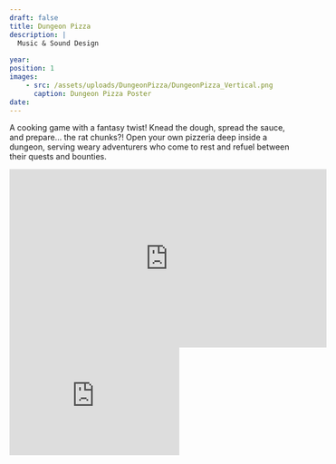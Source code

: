 ```yaml
---
draft: false
title: Dungeon Pizza
description: |
  Music & Sound Design
  
year:
position: 1
images:
    - src: /assets/uploads/DungeonPizza/DungeonPizza_Vertical.png
      caption: Dungeon Pizza Poster
date:
---
```

A cooking game with a fantasy twist! Knead the dough, spread the sauce, and prepare… the rat chunks?! Open your own pizzeria deep inside a dungeon, serving weary adventurers who come to rest and refuel between their quests and bounties.
<iframe width="560" height="315" src="https://www.youtube-nocookie.com/embed/0e6d9s1p2BE?si=1rfR-VIvf1WyEb0j" title="YouTube video player" frameborder="0" allow="accelerometer; autoplay; clipboard-write; encrypted-media; gyroscope; picture-in-picture; web-share" referrerpolicy="strict-origin-when-cross-origin" allowfullscreen></iframe>
<iframe src="https://store.steampowered.com/widget/3834910/" frameborder="0" height="190"></iframe>